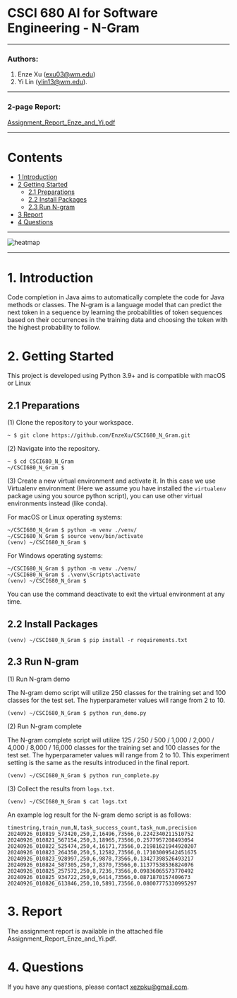 CSCI 680 AI for Software Engineering - N-Gram
===

---

### Authors: 
1) Enze Xu (exu03@wm.edu)
2) Yi Lin (ylin13@wm.edu).
---

### 2-page Report:
[Assignment_Report_Enze_and_Yi.pdf](Assignment_Report_Enze_and_Yi.pdf)

---

# Contents

* [1 Introduction](#1-introduction)
* [2 Getting Started](#2-getting-started)
  * [2.1 Preparations](#21-preparations)
  * [2.2 Install Packages](#22-install-packages)
  * [2.3 Run N-gram](#23-run-n-gram)
* [3 Report](#3-report)
* [4 Questions](#4-questions)

---
![heatmap](https://github.com/user-attachments/assets/4e0ca210-8325-46eb-b083-9740452cd5b4)


---

# 1. Introduction
Code completion in Java aims to automatically complete the code for Java methods or classes. The N-gram is a language model that can predict the next token in a sequence by learning the probabilities of token sequences based on their occurrences in the training data and choosing the token with the highest probability to follow.


# 2. Getting Started

This project is developed using Python 3.9+ and is compatible with macOS or Linux

## 2.1 Preparations

(1) Clone the repository to your workspace.

```shell
~ $ git clone https://github.com/EnzeXu/CSCI680_N_Gram.git
```

(2) Navigate into the repository.
```shell
~ $ cd CSCI680_N_Gram
~/CSCI680_N_Gram $
```

(3) Create a new virtual environment and activate it. In this case we use Virtualenv environment (Here we assume you have installed the `virtualenv` package using you source python script), you can use other virtual environments instead (like conda).

For macOS or Linux operating systems:
```shell
~/CSCI680_N_Gram $ python -m venv ./venv/
~/CSCI680_N_Gram $ source venv/bin/activate
(venv) ~/CSCI680_N_Gram $ 
```

For Windows operating systems:

```shell
~/CSCI680_N_Gram $ python -m venv ./venv/
~/CSCI680_N_Gram $ .\venv\Scripts\activate
(venv) ~/CSCI680_N_Gram $ 
```

You can use the command deactivate to exit the virtual environment at any time.

## 2.2 Install Packages

```shell
(venv) ~/CSCI680_N_Gram $ pip install -r requirements.txt
```

## 2.3 Run N-gram

(1) Run N-gram demo

The N-gram demo script will utilize 250 classes for the training set and 100 classes for the test set. The hyperparameter values will range from 2 to 10.

```shell
(venv) ~/CSCI680_N_Gram $ python run_demo.py
```

(2) Run N-gram complete

The N-gram complete script will utilize 125 / 250 / 500 / 1,000 / 2,000 / 4,000 / 8,000 / 16,000 classes for the training set and 100 classes for the test set. The hyperparameter values will range from 2 to 10. This experiment setting is the same as the results introduced in the final report.

```shell
(venv) ~/CSCI680_N_Gram $ python run_complete.py
```



(3) Collect the results from `logs.txt`.

```shell
(venv) ~/CSCI680_N_Gram $ cat logs.txt
```

An example log result for the N-gram demo script is as follows:
```text
timestring,train_num,N,task_success_count,task_num,precision
20240926_010819_573420,250,2,16496,73566,0.2242340211510752
20240926_010821_567154,250,3,18965,73566,0.2577957208493054
20240926_010822_525474,250,4,16171,73566,0.21981621944920207
20240926_010823_264350,250,5,12582,73566,0.17103009542451675
20240926_010823_928997,250,6,9878,73566,0.13427398526493217
20240926_010824_587305,250,7,8370,73566,0.11377538536824076
20240926_010825_257572,250,8,7236,73566,0.09836065573770492
20240926_010825_934722,250,9,6414,73566,0.0871870157409673
20240926_010826_613846,250,10,5891,73566,0.08007775330995297
```

# 3. Report

The assignment report is available in the attached file Assignment_Report_Enze_and_Yi.pdf.


# 4. Questions

If you have any questions, please contact xezpku@gmail.com.


